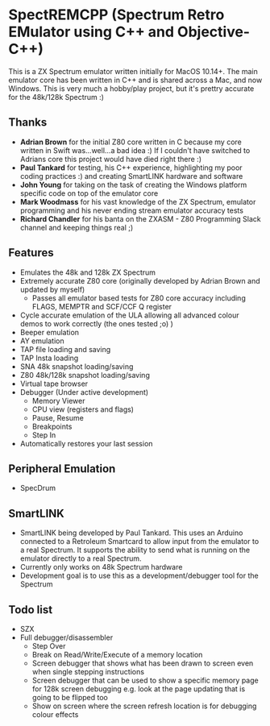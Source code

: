 # SpectREMCPP (Spectrum Retro EMulator using C++ and Objective-C++) 

This is a ZX Spectrum emulator written initially for MacOS 10.14+. The main emulator core has been written in C++ and is shared across a Mac, and now Windows. This is very much a hobby/play project, but it's prettry accurate for the 48k/128k Spectrum :)

## Thanks

- **Adrian Brown** for the initial Z80 core written in C because my core written in Swift was...well...a bad idea :) If I couldn't have switched to Adrians core this project would have died right there :)
- **Paul Tankard** for testing, his C++ experience, highlighting my poor coding practices :) and creating SmartLINK hardware and software
- **John Young** for taking on the task of creating the Windows platform specific code on top of the emulator core
- **Mark Woodmass** for his vast knowledge of the ZX Spectrum, emulator programming and his never ending stream emulator accuracy tests
- **Richard Chandler** for his banta on the ZXASM - Z80 Programming Slack channel and keeping things real ;)

## Features

- Emulates the 48k and 128k ZX Spectrum
- Extremely accurate Z80 core (originally developed by Adrian Brown and updated by myself)
  - Passes all emulator based tests for Z80 core accuracy including FLAGS, MEMPTR and SCF/CCF Q register
- Cycle accurate emulation of the ULA allowing all advanced colour demos to work correctly (the ones tested ;o) )
- Beeper emulation
- AY emulation
- TAP file loading and saving
- TAP Insta loading
- SNA 48k snapshot loading/saving
- Z80 48k/128k snapshot loading/saving
- Virtual tape browser
- Debugger (Under active development)
  - Memory Viewer
  - CPU view (registers and flags)
  - Pause, Resume
  - Breakpoints
  - Step In
- Automatically restores your last session

## Peripheral Emulation

- SpecDrum

## SmartLINK

- SmartLINK being developed by Paul Tankard. This uses an Arduino connected to a Retroleum Smartcard to allow input from the emulator to a real Spectrum. It supports the ability to send what is running on the emulator directly to a real Spectrum.
- Currently only works on 48k Spectrum hardware
- Development goal is to use this as a development/debugger tool for the Spectrum

## Todo list

- SZX
- Full debugger/disassembler
  - Step Over
  - Break on Read/Write/Execute of a memory location
  - Screen debugger that shows what has been drawn to screen even when single stepping instructions
  - Screen debugger that can be used to show a specific memory page for 128k screen debugging e.g. look at the page updating that is going to be flipped too
  - Show on screen where the screen refresh location is for debugging colour effects

